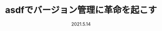 ---
title: asdfでバージョン管理に革命を起こす
date: 2021.5.14
category: Shell
description: 'バージョンが違うことによるストレスは想像を超えます。asdfを使用し、ストレスのない開発環境を構築しましょう。'
---